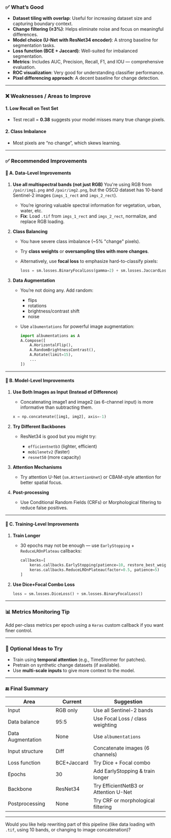 ### ✅ **What’s Good**

* **Dataset tiling with overlap**: Useful for increasing dataset size and capturing boundary context.
* **Change filtering (≥3%)**: Helps eliminate noise and focus on meaningful differences.
* **Model choice (U-Net with ResNet34 encoder)**: A strong baseline for segmentation tasks.
* **Loss function (BCE + Jaccard)**: Well-suited for imbalanced segmentation.
* **Metrics**: Includes AUC, Precision, Recall, F1, and IOU — comprehensive evaluation.
* **ROC visualization**: Very good for understanding classifier performance.
* **Pixel differencing approach**: A decent baseline for change detection.

---

### ❌ **Weaknesses / Areas to Improve**

#### 1. **Low Recall on Test Set**

* Test recall = **0.38** suggests your model misses many true change pixels.

#### 2. **Class Imbalance**

* Most pixels are “no change”, which skews learning.

---

### ✅ **Recommended Improvements**

#### 📌 **A. Data-Level Improvements**

1. **Use all multispectral bands (not just RGB)**
   You're using RGB from `/pair/img1.png` and `/pair/img2.png`, but the OSCD dataset has 10-band Sentinel-2 images (`imgs_1_rect` and `imgs_2_rect`).

   * You’re ignoring valuable spectral information for vegetation, urban, water, etc.
   * **Fix**: Load `.tif` from `imgs_1_rect` and `imgs_2_rect`, normalize, and replace RGB loading.

2. **Class Balancing**

   * You have severe class imbalance (\~5% "change" pixels).
   * Try **class weights** or **oversampling tiles with more changes**.
   * Alternatively, use **focal loss** to emphasize hard-to-classify pixels:

     ```python
     loss = sm.losses.BinaryFocalLoss(gamma=2) + sm.losses.JaccardLoss()
     ```

3. **Data Augmentation**

   * You’re not doing any. Add random:

     * flips
     * rotations
     * brightness/contrast shift
     * noise
   * Use `albumentations` for powerful image augmentation:

     ```python
     import albumentations as A
     A.Compose([
         A.HorizontalFlip(),
         A.RandomBrightnessContrast(),
         A.Rotate(limit=15),
         ...
     ])
     ```

---

#### 📌 **B. Model-Level Improvements**

1. **Use Both Images as Input (Instead of Difference)**

   * Concatenating image1 and image2 (as 6-channel input) is more informative than subtracting them.

   ```python
   x = np.concatenate([img1, img2], axis=-1)
   ```

2. **Try Different Backbones**

   * ResNet34 is good but you might try:

     * `efficientnetb3` (lighter, efficient)
     * `mobilenetv2` (faster)
     * `resnet50` (more capacity)

3. **Attention Mechanisms**

   * Try attention U-Net (`sm.AttentionUnet`) or CBAM-style attention for better spatial focus.

4. **Post-processing**

   * Use Conditional Random Fields (CRFs) or Morphological filtering to reduce false positives.

---

#### 📌 **C. Training-Level Improvements**

1. **Train Longer**

   * 30 epochs may not be enough — use `EarlyStopping` + `ReduceLROnPlateau` callbacks:

     ```python
     callbacks=[
         keras.callbacks.EarlyStopping(patience=10, restore_best_weights=True),
         keras.callbacks.ReduceLROnPlateau(factor=0.5, patience=5)
     ]
     ```

2. **Use Dice+Focal Combo Loss**

   ```python
   loss = sm.losses.DiceLoss() + sm.losses.BinaryFocalLoss()
   ```

---

### 📊 Metrics Monitoring Tip

Add per-class metrics per epoch using a `Keras` custom callback if you want finer control.

---

### 🧪 Optional Ideas to Try

* Train using **temporal attention** (e.g., TimeSformer for patches).
* Pretrain on synthetic change datasets (if available).
* Use **multi-scale inputs** to give more context to the model.

---

### 🔚 Final Summary

| Area              | Current     | Suggestion                            |
| ----------------- | ----------- | ------------------------------------- |
| Input             | RGB only    | Use all Sentinel-2 bands              |
| Data balance      | 95:5        | Use Focal Loss / class weighting      |
| Data Augmentation | None        | Use `albumentations`                  |
| Input structure   | Diff        | Concatenate images (6 channels)       |
| Loss function     | BCE+Jaccard | Try Dice + Focal combo                |
| Epochs            | 30          | Add EarlyStopping & train longer      |
| Backbone          | ResNet34    | Try EfficientNetB3 or Attention U-Net |
| Postprocessing    | None        | Try CRF or morphological filtering    |

---

Would you like help rewriting part of this pipeline (like data loading with `.tif`, using 10 bands, or changing to image concatenation)?
